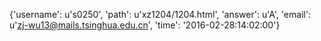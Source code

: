 {'username': u's0250', 'path': u'xz1204/1204.html', 'answer': u'A', 'email': u'zj-wu13@mails.tsinghua.edu.cn', 'time': '2016-02-28:14:02:00'}